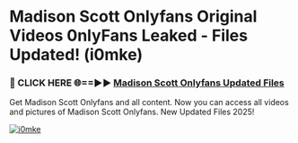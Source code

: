 # Madison Scott Onlyfans Original Videos 0nlyFans Leaked - Files Updated! (i0mke)

<h3>🔴 CLICK HERE 🌐==►► <a href="https://tinyurl.com/ehrbuxhb" rel="nofollow">Madison Scott Onlyfans Updated Files</a></h3>

Get Madison Scott Onlyfans and all content. Now you can access all videos and pictures of Madison Scott Onlyfans. New Updated Files 2025!

[![i0mke](https://i.imgur.com/lVYEuWS.gif)](https://tinyurl.com/ehrbuxhb)
